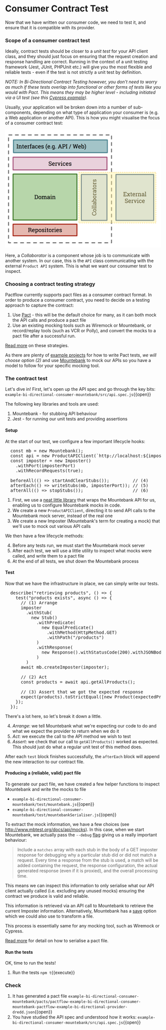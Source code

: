 # Consumer Contract Test

Now that we have written our consumer code, we need to test it, and ensure that it is compatible with its provider.

### Scope of a consumer contract test

Ideally, contract tests should be closer to a _unit test_ for your API client class, and they should just focus on ensuring that the request creation and response handling are correct. Running in the context of a unit testing framework (Jest, JUnit, PHPUnit etc.) will give you the most flexible and reliable tests - even if the test is not strictly a unit test by definition.

_NOTE: In Bi-Directional Contract Testing however, you don't need to worry as much if these tests overlap into functional or other forms of tests like you would with Pact. This means they may be higher level - including initiated via a UI test (see this [Cypress example](https://github.com/pactflow/example-bdc-consumer-cypress))._

Usually, your application will be broken down into a number of sub-components, depending on what type of application your consumer is \(e.g. a Web application or another API\). This is how you might visualise the focus of a consumer contract test:

![Scope of a consumer contract test](./assets/consumer-test-coverage.png)

Here, a _Collaborator_ is a component whose job is to communicate with another system. In our case, this is the `API` class communicating with the external `Product API` system. This is what we want our consumer test to inspect.

### Choosing a contract testing strategy

Pactflow currently supports pact files as a consumer contract format. In order to produce a consumer contract, you need to decide on a testing approach to capture the contract:

1. Use [Pact](docs.pact.io) - this will be the default choice for many, as it can both mock the API calls and produce a pact file
2. Use an existing mocking tools such as Wiremock or Mountebank, or record/replay tools (such as VCR or Polly), and convert the mocks to a pact file after a successful run.

[Read more](https://docs.pactflow.io/docs/bi-directional-contract-testing/contracts/pact#strategies-to-capture-consumer-contracts) on these strategies.

As there are plenty of [example projects](https://docs.pactflow.io/docs/examples) for how to write Pact tests, _we will choose option (2)_ and use [Mountebank](http://mbtest.org/) to mock our APIs so you have a model to follow for your specific mocking tool.

### The contract test

Let's dive in! First, let's open up the API spec and go through the key bits: `example-bi-directional-consumer-mountebank/src/api.spec.js`{{open}}

The following key libraries and tools are used:

1. Mountebank - for stubbing API behaviour
2. Jest - for running our unit tests and providing assertions

#### Setup

At the start of our test, we configure a few important lifecycle hooks:

<pre class="file">
  const mb = new Mountebank();                                          // (1)
  const api = new ProductAPIClient(`http://localhost:${imposterPort}`); // (2)
  const imposter = new Imposter()                                       // (3)
    .withPort(imposterPort)
    .withRecordRequests(true);

  beforeAll(() => startAndClearStubs());         // (4)
  afterEach(() => writeStubs(mb, imposterPort)); // (5)
  afterAll(() => stopStubs());                   // (6)
</pre>

1. First, we use a [neat little library](https://github.com/AngelaE/ts-mountebank) that wraps the Mountebank API for us, enabling us to configure Mountebank mocks in code.
1. We create a new `ProductAPIClient`, directing it to send API calls to the Mountebank mock server, instead of the real one
1. We create a new Imposter (Mountebank's term for creating a mock) that we'll use to mock out various API calls

We then have a few lifecycle methods:

4. Before any tests run, we must start the Mountebank mock server
5. After each test, we will use a little utility to inspect what mocks were called, and write them to a pact file
6. At the end of all tests, we shut down the Mountebank process

#### Test

Now that we have the infrastructure in place, we can simply write our tests.

<pre class="file">
  describe("retrieving products", () => {
    test("products exists", async () => {
      // (1) Arrange
      imposter
        .withStub(
          new Stub()
            .withPredicate(
              new EqualPredicate()
                .withMethod(HttpMethod.GET)
                .withPath("/products")
            )
            .withResponse(
              new Response().withStatusCode(200).withJSONBody([expectedProduct])
            )
        )
      await mb.createImposter(imposter);

      // (2) Act
      const products = await api.getAllProducts();

      // (3) Assert that we got the expected response
      expect(products).toStrictEqual([new Product(expectedProduct)]);
    });
  });
</pre>

There's a lot here, so let's break it down a little.

4. _Arrange_: we tell Mountebank what we're expecting our code to do and what we expect the provider to return when we do it
5. _Act_: we execute the call to the API method we wish to test
6. _Assert_: we check that our call to `getAllProducts()` worked as expected. This should just do what a regular unit test of this method does.

After each `test` block finishes successfully, the `afterEach` block will append the new interaction to our contract file.

#### Producing a (reliable, valid) pact file

To generate our pact file, we have created a few helper functions to inspect Mountebank and write the mocks to file

- `example-bi-directional-consumer-mountebank/test/mountebank.js`{{open}}
- `example-bi-directional-consumer-mountebank/test/mountebankSerialiser.js`{{open}}

To extract the mock information, we have a few choices (see http://www.mbtest.org/docs/api/mocks). In this case, when we start Mountebank, we actually pass the `--debug` [flag](http://www.mbtest.org/docs/commandLine#start) giving us a really important behaviour:

> Include a `matches` array with each stub in the body of a GET imposter response for debugging why a particular stub did or did not match a request. Every time a response from the stub is used, a match will be added containing the request, the response configuration, the actual generated response (even if it is proxied), and the overall processing time.

This means we can inspect this information to only serialise what our API client actually called (i.e. excluding any unused mocks) ensuring the contract we produce is valid and reliable.

This information is retrieved via an API call to Mountebank to retrieve the current Imposter information. Alternatively, Mountebank has a [save](http://www.mbtest.org/docs/commandLine#save) option which we could also use to transform a file.

This process is essentially same for any mocking tool, such as Wiremock or Cypress.

[Read more](https://docs.pactflow.io/docs/bi-directional-contract-testing/contracts/pact#converting-mocks-into-a-pact-compatible-format) for detail on how to serialise a pact file.

#### Run the tests

OK, time to run the tests!

1. Run the tests `npm t`{{execute}}

### Check

1. It has generated a pact file `example-bi-directional-consumer-mountebank/pacts/pactflow-example-bi-directional-consumer-mountebank-pactflow-example-bi-directional-provider-dredd.json`{{open}}
2. You have studied the API spec and understood how it works: `example-bi-directional-consumer-mountebank/src/api.spec.js`{{open}}
